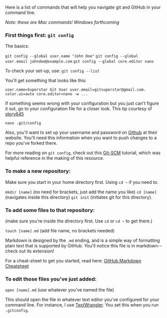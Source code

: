 Here is a list of commands that will help you navigate git and GitHub in your command line. 

*Note: these are Mac commands! Windows forthcoming*

### First things first: `git config`

The basics:

`git config --global user.name "John Doe"`
`git config --global user.email johndoe@example.com`
`git config --global core.editor nano`

To check your set-up, use:
`git config --list`

You'll get something that looks like this:

`user.name=Superstar Git User
user.email=gitsuperstar@gmail.com.
color.ui=auto
core.editor=nano -w
...`

If something seems wrong with your configuration but you just can't figure it out, go to your configuration file for a closer look. This tip courtesy of [story645](https://github.com/story645)

`nano .git/config` 

Also, you'll want to set up your username and password on [Github](https://help.github.com/articles/signing-up-for-a-new-github-account/) at their website. You'll need this information when you want to push changes to a repo you've forked there. 

For more reading on `git config`, check out this [Git-SCM](https://git-scm.com/book/en/v2/Getting-Started-First-Time-Git-Setup) tutorial, which was helpful reference in the making of this resource. 

### To make a new repository:

Make sure you start in your home directory first. Using `cd ~` if you need to. 

`mkdir [name]` (no need for brackets, just add the name you like)
`cd [name]` (navigates inside this directory)
`git init` (initiates git for this directory).

### To add some files to that repository:

(make sure you're inside the directory first. Use `cd` or `cd ~` to get there.)

`touch [name].md` (add file name, no brackets needed)

Markdown is designed by the `.md` ending, and is a simple way of formatting plain text that is supported by GitHub. You'll notice this file is in markdown--check out its extension!

For a cheat-sheet to get you started, read here: [GitHub Markdown Cheatsheet](https://github.com/adam-p/markdown-here/wiki/Markdown-Cheatsheet)

### To edit those files you've just added:

`open [name].md` (use whatever you've named the file)

This should open the file in whatever text editor you've configured for your command line. For instance, I use [TextWrangler](http://www.barebones.com/products/textwrangler/). You set this when you run `.gitconfig`.